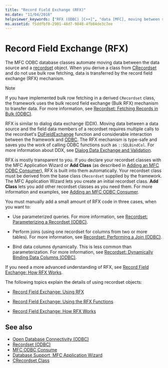 ```yaml
---
title: "Record Field Exchange (RFX)"
ms.date: "11/04/2016"
helpviewer_keywords: ["RFX (ODBC) [C++]", "data [MFC], moving between sources and recordsets", "database classes [C++], RFX", "data [MFC]", "ODBC [C++], RFX"]
ms.assetid: f5ddfbf0-2901-48d7-9848-4fb84de3c7ee
---
```

# Record Field Exchange (RFX)

The MFC ODBC database classes automate moving data between the data source and a [recordset](../../data/odbc/recordset-odbc.md) object. When you derive a class from [CRecordset](../../mfc/reference/crecordset-class.md) and do not use bulk row fetching, data is transferred by the record field exchange (RFX) mechanism.

> [!NOTE]
>  If you have implemented bulk row fetching in a derived `CRecordset` class, the framework uses the bulk record field exchange (Bulk RFX) mechanism to transfer data. For more information, see [Recordset: Fetching Records in Bulk (ODBC)](../../data/odbc/recordset-fetching-records-in-bulk-odbc.md).

RFX is similar to dialog data exchange (DDX). Moving data between a data source and the field data members of a recordset requires multiple calls to the recordset's [DoFieldExchange](../../mfc/reference/crecordset-class.md#dofieldexchange) function and considerable interaction between the framework and [ODBC](../../data/odbc/odbc-basics.md). The RFX mechanism is type-safe and saves you the work of calling ODBC functions such as `::SQLBindCol`. For more information about DDX, see [Dialog Data Exchange and Validation](../../mfc/dialog-data-exchange-and-validation.md).

RFX is mostly transparent to you. If you declare your recordset classes with the MFC Application Wizard or **Add Class** (as described in [Adding an MFC ODBC Consumer](../../mfc/reference/adding-an-mfc-odbc-consumer.md)), RFX is built into them automatically. Your recordset class must be derived from the base class `CRecordset` supplied by the framework. The MFC Application Wizard lets you create an initial recordset class. **Add Class** lets you add other recordset classes as you need them. For more information and examples, see [Adding an MFC ODBC Consumer](../../mfc/reference/adding-an-mfc-odbc-consumer.md).

You must manually add a small amount of RFX code in three cases, when you want to:

- Use parameterized queries. For more information, see [Recordset: Parameterizing a Recordset (ODBC)](../../data/odbc/recordset-parameterizing-a-recordset-odbc.md).

- Perform joins (using one recordset for columns from two or more tables). For more information, see [Recordset: Performing a Join (ODBC)](../../data/odbc/recordset-performing-a-join-odbc.md).

- Bind data columns dynamically. This is less common than parameterization. For more information, see [Recordset: Dynamically Binding Data Columns (ODBC)](../../data/odbc/recordset-dynamically-binding-data-columns-odbc.md).

If you need a more advanced understanding of RFX, see [Record Field Exchange: How RFX Works](../../data/odbc/record-field-exchange-how-rfx-works.md).

The following topics explain the details of using recordset objects:

- [Record Field Exchange: Using RFX](../../data/odbc/record-field-exchange-using-rfx.md)

- [Record Field Exchange: Using the RFX Functions](../../data/odbc/record-field-exchange-using-the-rfx-functions.md)

- [Record Field Exchange: How RFX Works](../../data/odbc/record-field-exchange-how-rfx-works.md)

## See also

- [Open Database Connectivity (ODBC)](../../data/odbc/open-database-connectivity-odbc.md)
- [Recordset (ODBC)](../../data/odbc/recordset-odbc.md)
- [MFC ODBC Consume](../../mfc/reference/adding-an-mfc-odbc-consumer.md)
- [Database Support, MFC Application Wizard](../../mfc/reference/database-support-mfc-application-wizard.md)
- [CRecordset Class](../../mfc/reference/crecordset-class.md)
